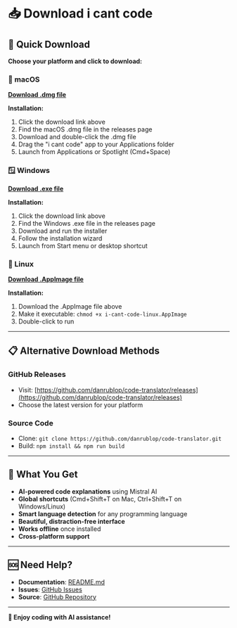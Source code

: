 # 📥 Download i cant code

## 🚀 Quick Download

**Choose your platform and click to download:**

### 🍎 macOS
**[Download .dmg file](https://github.com/danrublop/code-translator/releases/latest)**

**Installation:**
1. Click the download link above
2. Find the macOS .dmg file in the releases page
3. Download and double-click the .dmg file
4. Drag the "i cant code" app to your Applications folder
5. Launch from Applications or Spotlight (Cmd+Space)

### 🪟 Windows
**[Download .exe file](https://github.com/danrublop/code-translator/releases/latest)**

**Installation:**
1. Click the download link above
2. Find the Windows .exe file in the releases page
3. Download and run the installer
4. Follow the installation wizard
5. Launch from Start menu or desktop shortcut

### 🐧 Linux
**[Download .AppImage file](https://github.com/danrublop/code-translator/releases/latest)**

**Installation:**
1. Download the .AppImage file above
2. Make it executable: `chmod +x i-cant-code-linux.AppImage`
3. Double-click to run

---

## 📋 Alternative Download Methods

### GitHub Releases
- Visit: [https://github.com/danrublop/code-translator/releases](https://github.com/danrublop/code-translator/releases)
- Choose the latest version for your platform

### Source Code
- Clone: `git clone https://github.com/danrublop/code-translator.git`
- Build: `npm install && npm run build`

---

## 🎯 What You Get

- **AI-powered code explanations** using Mistral AI
- **Global shortcuts** (Cmd+Shift+T on Mac, Ctrl+Shift+T on Windows/Linux)
- **Smart language detection** for any programming language
- **Beautiful, distraction-free interface**
- **Works offline** once installed
- **Cross-platform support**

---

## 🆘 Need Help?

- **Documentation**: [README.md](README.md)
- **Issues**: [GitHub Issues](https://github.com/danrublop/code-translator/issues)
- **Source**: [GitHub Repository](https://github.com/danrublop/code-translator)

---

**🎉 Enjoy coding with AI assistance!**
